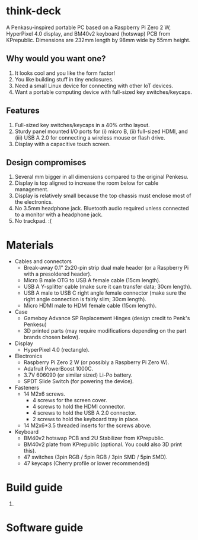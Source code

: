 # think-deck

A Penkasu-inspired portable PC based on a Raspberry Pi Zero 2 W, HyperPixel 4.0 display, and BM40v2 keyboard (hotswap) PCB from KPrepublic.
Dimensions are 232mm length by 98mm wide by 55mm height.

## Why would you want one?

1. It looks cool and you like the form factor!
2. You like building stuff in tiny enclosures.
3. Need a small Linux device for connecting with other IoT devices.
4. Want a portable computing device with full-sized key switches/keycaps.

## Features

1. Full-sized key switches/keycaps in a 40% ortho layout.
2. Sturdy panel mounted I/O ports for (i) micro B, (ii) full-sized HDMI, and (iii) USB A 2.0 for connecting a wireless mouse or flash drive.
3. Display with a capacitive touch screen.

## Design compromises

1. Several mm bigger in all dimensions compared to the original Penkesu.
2. Display is top aligned to increase the room below for cable management.
3. Display is relatively small because the top chassis must enclose most of the electronics.
4. No 3.5mm headphone jack. Bluetooth audio required unless connected to a monitor with a headphone jack.
5. No trackpad. :(

# Materials

* Cables and connectors
  * Break-away 0.1" 2x20-pin strip dual male header (or a Raspberry Pi with a presoldered header).
  * Micro B male OTG to USB A female cable (15cm length).
  * USB A Y-splitter cable (make sure it can transfer data; 30cm length).
  * USB A male to USB C right angle female connector (make sure the right angle connection is fairly slim; 30cm length).
  * Micro HDMI male to HDMI female cable (15cm length).
* Case
  * Gameboy Advance SP Replacement Hinges (design credit to Penk's Penkesu)
  * 3D printed parts (may require modifications depending on the part brands chosen below).
* Display
  * HyperPixel 4.0 (rectangle).
* Electronics
  * Raspberry Pi Zero 2 W (or possibly a Raspberry Pi Zero W).
  * Adafruit PowerBoost 1000C.
  * 3.7V 606090 (or similar sized) Li-Po battery.
  * SPDT Slide Switch (for powering the device).
* Fasteners
  * 14 M2x6 screws.
    * 4 screws for the screen cover.
    * 4 screws to hold the HDMI connector.
    * 4 screws to hold the USB A 2.0 connector.
    * 2 screws to hold the keyboard tray in place. 
  * 14 M2x6*3.5 threaded inserts for the screws above.
* Keyboard
  * BM40v2 hotswap PCB and 2U Stabilizer from KPrepublic.
  * BM40v2 plate from KPrepublic (optional. You could also 3D print this).
  * 47 switches (3pin RGB / 5pin RGB / 3pin SMD / 5pin SMD).
  * 47 keycaps (Cherry profile or lower recommended)

# Build guide

1. 

# Software guide
